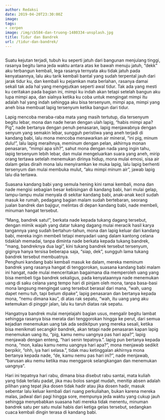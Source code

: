 ```yaml
---
author: Redaksi
date: 2019-04-20T23:30:00Z
image: 
tags:
- cerpen
image: /img/cb584-dan-truong-1480334-unsplash.jpg
title: Tidur dan Bandrek
url: /tidur-dan-bandrek/
---
```


<figure class="wp-block-image size-large"><img src="https://wildanfauzyart.files.wordpress.com/2020/04/5528d-blurred-background-close-up-clouds-1752806.jpg?w=768" alt="" data-recalc-dims="1" /></figure> 

<p class="has-drop-cap">
  Suatu kejutan terjadi, tubuh ku seperti jatuh dari bangunan menjulang tinggi, rasanya begitu lama jeda waktu antara atas ke bawah menuju jatuh, “dekk” aku terbangun kembali, lega rasanya ternyata aku tidak jatuh pada kenyataannya, lalu aku tarik kembali bantal yang sudah terpental jauh dari jarak tidur ku, dan kembali ku pejamkan mata berlahan, rasanya damai sekali tak ada hal yang mengejutkan seperti awal tidur. Tak ada yang mesti ku ceritakan pada bagian ini, mimpi ku indah akan tetapi setelah bangun aku lupa mimpi apa, dan sialnya ketika ku coba untuk mengingat mimpi itu adalah hal yang indah sehingga aku bisa tersenyum, mimpi apa, mimpi yang aneh bisa membuat lapig tersenyum ketika bangun dari tidur.
</p>

Lapig mencoba meraba-raba mata yang masih tertutup, dia tersenyum begitu lebar, mona dan nade heran dengan ulah lapig, “habis mimpi apa? Pig”, nade bertanya dengan penuh penasaran, lapig menjawabnya dengan senyum yang semakin lebar, sungguh peristiwa yang aneh terjadi di kandang babi, lalu mona mencoba menawarkan air mineral, “ini pig, minum dulu!”, lalu lapig meraihnya, meminum dengan pelan, akhirnya monan penasaran, “mimpi apa sih?”, sahut mona dengan nada yang ingin tahu, lapig tersenyum lebih lebar, dan mulai mengeluarkan suara yang aneh, mirip orang tertawa setelah menemukan dirinya hidup, mona mulai emosi, sisa air dalam gelas diraih mona lalu menyiramkan ke muka lapig, lalu lapig berhenti tersenyum dan mulai membuka mulut, “aku mimpi minum air”, jawab lapig lalu dia tertawa.

Suasana kandang babi yang semula hening kini ramai kembali, mona dan nade mengisi sebagian besar kebisingan di kandang babi, hari mulai gelap, lampu-lampu mulai menyala di sekitar kandang babi, anak-anak kecil sudah masuk ke rumah, pedagang bagian malam sudah bertebaran, seorang jualan bandrek dan bajigur, melintas di depan kandang babi, nade membeli, minuman hangat tersebut.

“Mang, bandrek satu!”, berkata nade kepada tukang dagang tersebut, dengan mimik wajah yang datar tukang dagang mulai meracik hasil karya tangannya yang sudah bertahun-tahun, mona dan lapig keluar dari kandang babi, mereka ingin membeli tetapi menyadari uang dalam kantong celana tidaklah memadai, tanpa diminta nade berkata kepada tukang bandrek, “mang, bandreknya dua lagi”, kini tukang bandrek tersebut tersenyum, giginya hanya tersisa beberapa saja, “siap, dek”, sungguh lama tukang bandrek tersebut membuatnya.  
Penghuni kandang babi kembali masuk ke dalam, mereka meminum bandrek yang rasanya hangat di tenggorokan, suasana kandang babi malam ini hangat, nade mulai menceritakan bagaimana dia memperoleh uang yang bisa membeli tiga bandrek sekaligus, pada kenyataannya nade menemukan uang di saku celana yang tempo hari di pinjam oleh mona, tanpa basa-basi mona langsung mengingat uang tersebut berasal dari mana, “wah, uang dapet nemu tuh, tapi belum dipake”, lapig penasaran dan bertanya kepada mona, “nemu dimana kau”, di atas rak sepatu, “wah, itu uang yang aku ketemukan di pinggir jalan, lalu ku taruh diatas rak sepatu.

Hangatnya bandrek mulai menjelajahi bagian usus, mengalir begitu lambat sehingga rasanya bisa merata dari tenggorokan hingga ke perut, dari semua kejadian menemukan uang tak ada sedikitpun yang mereka sesali, ketika bisa menikmati secangkir bandrek, akan tetapi nade penasaran kapan lapig menemukan uang itu, “pig, kamu nemu uangnya pas hari apa?”, lapig menjawab dengan enteng, “hari senin tepatnya.”. lapig pun bertanya kepada mona, “mon, kalau kamu nemu uangnya hari apa?”, mona menjawab sedikit berpikir, “ohh, iya hari selasa.”, tidak mau ketinggalan akhirnya mona bertanya kepada nade, “de, kamu nemu pas hari ini?”, nade menjawab, “barusan aku nemu ketika mau menggarok selangkangan dan menemukan uangnya”.

Hari ini tepatnya hari rabu, dimana bisa disebut rabu santai, mata kuliah yang tidak terlalu padat, jika mau bolos sangat mudah, menitip absen adalah pilihan yang tepat jika dosen tidak hadir atau jika dosen hadir, masuk sebentar lalu keluar kembali dari ruang perkuliahan, bukan karena mereka malas, jadwal dari pagi hingga sore, mempunya jeda waktu yang cukup jauh sehingga menyebabkan suasana hati mereka tidak menentu, minuman bandrek satu per satu mulai habis dari ketiga gelas tersebut, sedangkan cuaca kembali dingin terasa di kandang babi.